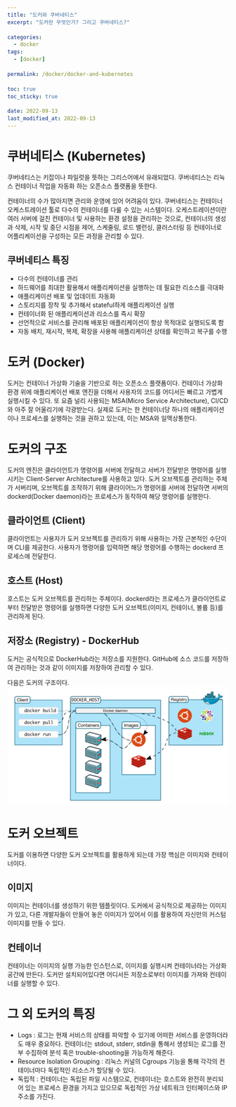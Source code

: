 ```yaml
---
title: "도커와 쿠버네티스"
excerpt: "도커란 무엇인가? 그리고 쿠버네티스?"

categories:
  - docker
tags:
  - [docker]

permalink: /docker/docker-and-kubernetes

toc: true
toc_sticky: true

date: 2022-09-13
last_modified_at: 2022-09-13
---
```

# 쿠버네티스 (Kubernetes)
쿠버네티스는 키잡이나 파일럿을 뜻하는 그리스어에서 유래되었다. 쿠버네티스는 리눅스 컨테이너 작업을 자동화 하는 오픈소스 플랫폼을 뜻한다.

컨테이너의 수가 많아지면 관리와 운영에 있어 어려움이 있다. 쿠버네티스는 컨테이너 오케스트레이션 툴로 다수의 컨테이너를 다룰 수 있는 시스템이다. 오케스트레이션이란 여러 서버에 걸친 컨테이너 및 사용하는 환경 설정을 관리하는 것으로, 컨테이너의 생성과 삭제, 시작 및 중단 시점을 제어, 스케줄링, 로드 밸런싱, 클러스터링 등 컨테이너로 어플리케이션을 구성하는 모든 과정을 관리할 수 있다.

## 쿠버네티스 특징
- 다수의 컨테이너를 관리
- 하드웨어를 최대한 활용해서 애플리케이션을 실행하는 데 필요한 리소스를 극대화
- 애플리케이션 배포 및 업데이트 자동화
- 스토리지를 장착 및 추가해서 stateful하게 애플리케이션 실행
- 컨테이너화 된 애플리케이션과 리소스를 즉시 확장
- 선언적으로 서비스를 관리해 배포된 애플리케이션이 항상 목적대로 실행되도록 함
- 자동 배치, 재시작, 복제, 확장을 사용해 애플리케이션 상태를 확인하고 복구를 수행

# 도커 (Docker)
도커는 컨테이너 가상화 기술을 기반으로 하는 오픈소스 플랫폼이다. 컨테이너 가상화 환경 위에 애플리케이션 배포 엔진을 더해서 사용자의 코드를 어디서든 빠르고 가볍게 실행시킬 수 있다. 또 요즘 널리 사용되는 MSA(Micro Service Architecture), CI/CD와 아주 잘 어울리기에 각광받는다. 실제로 도커는 한 컨테이너당 하나의 애플리케이션이나 프로세스를 실행하는 것을 권하고 있는데, 이는 MSA와 일맥상통한다.

# 도커의 구조
도커의 엔진은 클라이언트가 명령어를 서버에 전달하고 서버가 전달받은 명령어를 실행시키는 Client-Server Architecture를 사용하고 있다. 도커 오브젝트를 관리하는 주체가 서버리며, 오브젝트를 조작하기 위해 클라이어느가 명령어를 서버에 전달하면 서버의 dockerd(Docker daemon)라는 프로세스가 동작하여 해당 명령어를 실행한다. 
## 클라이언트 (Client)
클라이언트는 사용자가 도커 오브젝트를 관리하기 위해 사용하는 가장 근본적인 수단이며 CLI를 제공한다. 사용자가 명령어를 입력하면 해당 명령어를 수행하는 dockerd 프로세스에 전달한다.

## 호스트 (Host)
호스트는 도커 오브젝트를 관리하는 주체이다. dockerd라는 프로세스가 클라이언트로부터 전달받은 명령어를 실행하면 다양한 도커 오브젝트(이미지, 컨테이너, 볼륨 등)를 관리하게 된다. 

## 저장소 (Registry) - DockerHub
도커는 공식적으로 DockerHub라는 저장소를 지원한다. GitHub에 소스 코드를 저장하여 관리하는 것과 같이 이미지를 저장하여 관리할 수 있다.

다음은 도커의 구조이다.
![](../../assets/images/posts_img/Docker/2022-09-13-Docker.png)

# 도커 오브젝트
도커를 이용하면 다양한 도커 오브젝트를 활용하게 되는데 가장 핵심은 이미지와 컨테이너이다.
## 이미지
이미지는 컨테이너를 생성하기 위한 템플릿이다. 도커에서 공식적으로 제공하는 이미지가 있고, 다른 개발자들이 만들어 놓은 이미지가 있어서 이를 활용하여 자신만의 커스텀 이미지를 만들 수 있다.
## 컨테이너
컨테이너는 이미지의 실행 가능한 인스턴스로, 이미지를 실행시켜 컨테이너라는 가상화 공간에 만든다. 도커만 설치되어있다면 어디서든 저장소로부터 이미지를 가져와 컨테이너를 실행할 수 있다.

# 그 외 도커의 특징
- Logs : 로그는 현재 서비스의 상태를 파악할 수 있기에 어떠한 서비스를 운영하더라도 매우 중요하다. 컨테이너는 stdout, stderr, stdin을 통해서 생성되는 로그를 전부 수집하여 분석 혹은 trouble-shooting을 가능하게 해준다.
- Resource Isolation Grouping : 리눅스 커널의 Cgroups 기능을 통해 각각의 컨테이너마다 독립적인 리소스가 할당될 수 있다.
- 독립적 : 컨테이너는 독립된 파일 시스템으로, 컨테이너는 호스트와 완전히 분리되어 있는 프로세스 환경을 가지고 있으므로 독립적인 가상 네트워크 인터페이스와 IP 주소를 가진다.